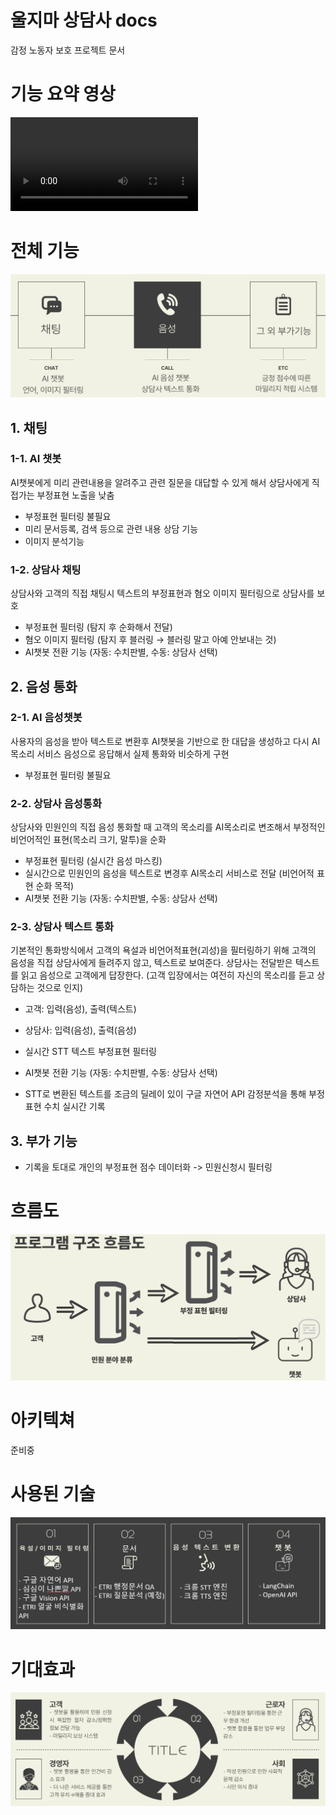 # 울지마 상담사 docs
감정 노동자 보호 프로젝트 문서



# 기능 요약 영상
<video src="%EC%9A%B8%EC%A7%80%EB%A7%88%EC%83%81%EB%8B%B4%EC%82%AC.mp4" controls title="Title"></video>



# 전체 기능
![Alt text](이미지/ppt/features.png)
## 1. 채팅

### 1-1. AI 챗봇
AI챗봇에게 미리 관련내용을 알려주고 관련 질문을 대답할 수 있게 해서 상담사에게 직접가는 부정표현 노출을 낮춤

- 부정표현 필터링 불필요
- 미리 문서등록, 검색 등으로 관련 내용 상담 기능
- 이미지 분석기능

### 1-2. 상담사 채팅
상담사와 고객의 직접 채팅시 텍스트의 부정표현과 혐오 이미지 필터링으로 상담사를 보호

- 부정표현 필터링 (탐지 후 순화해서 전달)
- 혐오 이미지 필터링 (탐지 후 블러링 → 블러링 말고 아예 안보내는 것)
- AI챗봇 전환 기능 (자동: 수치판별, 수동: 상담사 선택)

## 2. 음성 통화

### 2-1. AI 음성챗봇
사용자의 음성을 받아 텍스트로 변환후 AI챗봇을 기반으로 한 대답을 생성하고 다시 AI목소리 서비스 음성으로 응답해서 실제 통화와 비슷하게 구현

- 부정표현 필터링 불필요

### 2-2. 상담사 음성통화
상담사와 민원인의 직접 음성 통화할 때 고객의 목소리를 AI목소리로 변조해서 부정적인 비언어적인 표현(목소리 크기, 말투)을 순화

- 부정표현 필터링 (실시간 음성 마스킹)
- 실시간으로 민원인의 음성을 텍스트로 변경후 AI목소리 서비스로 전달 (비언어적 표현 순화 목적)
- AI챗봇 전환 기능 (자동: 수치판별, 수동: 상담사 선택)

### 2-3. 상담사 텍스트 통화

기본적인 통화방식에서 고객의 욕설과 비언어적표현(괴성)을 필터링하기 위해 고객의 음성을 직접 상담사에게 들려주지 않고, 텍스트로 보여준다. 상담사는 전달받은 텍스트를 읽고 음성으로 고객에게 답장한다. (고객 입장에서는 여전히 자신의 목소리를 듣고 상담하는 것으로 인지)

- 고객: 입력(음성), 출력(텍스트)
- 상담사: 입력(음성), 출력(음성)

- 실시간 STT 텍스트 부정표현 필터링
- AI챗봇 전환 기능 (자동: 수치판별, 수동: 상담사 선택)
- STT로 변환된 텍스트를 조금의 딜레이 있이 구글 자연어 API 감정분석을 통해 부정표현 수치 실시간 기록


## 3. 부가 기능
- 기록을 토대로 개인의 부정표현 점수 데이터화 -> 민원신청시 필터링


# 흐름도
![Alt text](이미지/ppt/flow.png)


# 아키텍쳐
준비중

# 사용된 기술
![Alt text](이미지/ppt/tech.png)


# 기대효과
![Alt text](이미지/ppt/future-effects.png)